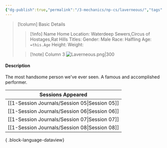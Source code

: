 ```yaml
---
{"dg-publish":true,"permalink":"/3-mechanics/np-cs/laverneous/","tags":["NPC"],"created":"2025-02-23T10:37:12.686-05:00","updated":"2025-02-25T21:54:36.167-05:00"}
---
```


> [!column] Basic Details
>> [!info] Name
>> Home Location: Waterdeep Sewers,Circus of Hostages,Rat Hills 
>> Titles:
>> Gender: Male
>> Race: Halfling
>> Age: `=this.Age`
>> Height:
>> Weight:
>
>> [!note] Column 3
>> ![Laverneous.png|300](/img/user/z_Assets/Laverneous.png)

#### Description
The most handsome person we've ever seen. A famous and accomplished performer.

| Sessions Appeared                                |
| ------------------------------------------------ |
| [[1-Session Journals/Session 05\|Session 05]] |
| [[1-Session Journals/Session 06\|Session 06]] |
| [[1-Session Journals/Session 07\|Session 07]] |
| [[1-Session Journals/Session 08\|Session 08]] |

{ .block-language-dataview}
